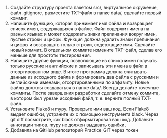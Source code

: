 1. Создайте структуру проекта пакетом src/, виртуальное окружение, файл 
.gitignore, разместите TXT-файл в папке data/, сделайте первый коммит.
2. Напишите функцию, которая принимает имя файла и возвращает список 
имен, содержащихся в файле. Файл содержит имена на разных языках 
и может содержать знаки препинания вокруг имен, пустые строки и цифры. 
Функция должна удалить знаки препинания и цифры и возвращать только 
строки, содержащие имя. Сделайте новый коммит. В отдельном коммите 
измените TXT-файл, сделав его меньше для простоты тестирования.
3. Напишите другие функции, позволяющие из списка имен получать только 
русские и английские и записывать эти имена в файл в 
отсортированном виде. В итоге программа должна считывать данные из 
исходного файла и формировать два файла с русскими и английскими 
именами, отсортированными по алфавиту. Новые файлы должны 
создаваться в папке data/. Всегда делайте точечные коммиты. После 
завершения разработки сделайте отмену коммита, в котором был урезан 
исходный файл, т. е. верните полный TXT-файл.
4. Установите Flake8 и mypy. Проверьте ими ваш код. Если Flake8 выдает 
ошибки, устраните их с помощью инструмента black. Через git diff посмотрите,
как black отформатировал ваш код. Добавьте аннотации типов. mypy не 
должен выдавать ошибки.
5. Добавила на GitHub репозиторий Practice_GIT через токен
